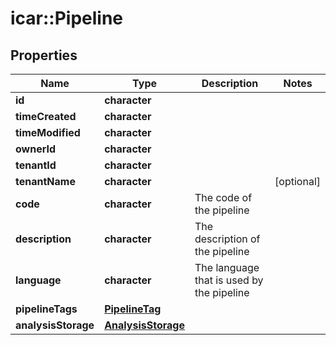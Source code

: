 # icar::Pipeline


## Properties

Name | Type | Description | Notes
------------ | ------------- | ------------- | -------------
**id** | **character** |  | 
**timeCreated** | **character** |  | 
**timeModified** | **character** |  | 
**ownerId** | **character** |  | 
**tenantId** | **character** |  | 
**tenantName** | **character** |  | [optional] 
**code** | **character** | The code of the pipeline | 
**description** | **character** | The description of the pipeline | 
**language** | **character** | The language that is used by the pipeline | 
**pipelineTags** | [**PipelineTag**](PipelineTag.md) |  | 
**analysisStorage** | [**AnalysisStorage**](AnalysisStorage.md) |  | 


